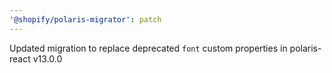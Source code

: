 ```yaml
---
'@shopify/polaris-migrator': patch
---
```


Updated migration to replace deprecated `font` custom properties in polaris-react v13.0.0
